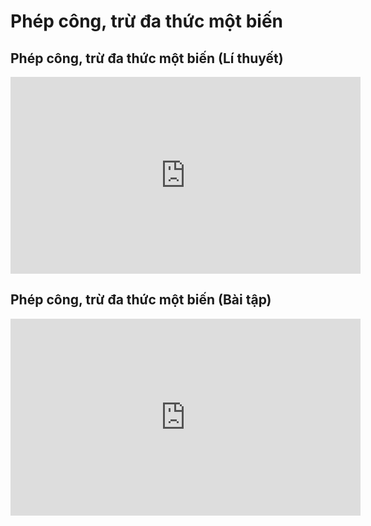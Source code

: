 # Phép công, trừ đa thức một biến
## Phép công, trừ đa thức một biến (Lí thuyết)
<iframe width="560" height="315" src="https://www.youtube.com/embed/byEprGZBjgo?si=Sq16IML9ygT4ZPAN" title="YouTube video player" frameborder="0" allow="accelerometer; autoplay; clipboard-write; encrypted-media; gyroscope; picture-in-picture; web-share" referrerpolicy="strict-origin-when-cross-origin" allowfullscreen></iframe>

## Phép công, trừ đa thức một biến (Bài tập)
<iframe width="560" height="315" src="https://www.youtube.com/embed/YRJSc5tttDc?si=T3jMq5CY_-mjv6_i" title="YouTube video player" frameborder="0" allow="accelerometer; autoplay; clipboard-write; encrypted-media; gyroscope; picture-in-picture; web-share" referrerpolicy="strict-origin-when-cross-origin" allowfullscreen></iframe>
